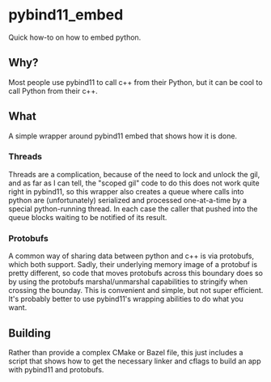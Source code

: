 # pybind11_embed

Quick how-to on how to embed python.

## Why?

Most people use pybind11 to call c++ from their Python, but it can be
cool to call Python from their c++.

## What

A simple wrapper around pybind11 embed that shows how it is done.

### Threads

Threads are a complication, because of the need to lock and unlock the
gil, and as far as I can tell, the "scoped gil" code to do this does
not work quite right in pybind11, so this wrapper also creates a queue
where calls into python are (unfortunately) serialized and processed
one-at-a-time by a special python-running thread. In each case the caller
that pushed into the queue blocks waiting to be notified of its result.

### Protobufs

A common way of sharing data between python and c++ is via protobufs,
which both support. Sadly, their underlying memory image of a protobuf is
pretty different, so code that moves protobufs across this boundary does
so by using the protobufs marshal/unmarshal capabilities to stringify
when crossing the bounday. This is convenient and simple, but not super
efficient.  It's probably better to use pybind11's wrapping abilities
to do what you want.

## Building

Rather than provide a complex CMake or Bazel file, this just includes
a script that shows how to get the necessary linker and cflags to build
an app with pybind11 and protobufs.

